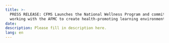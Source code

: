 ```yaml
---
title: >-
  PRESS RELEASE: CFMS Launches the National Wellness Program and commits to
  working with the AFMC to create health-promoting learning environments
date:
description: Please fill in description here.
lang: en
---
```

